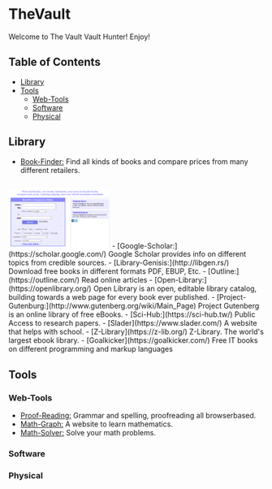 # TheVault

Welcome to The Vault Vault Hunter! Enjoy!

## Table of Contents
  - [Library](#library)
  - [Tools](#tools)
    - [Web-Tools](#web-tools)
    - [Software](#software)
    - [Physical](#physical)
  


## Library
  - [Book-Finder:](https://www.bookfinder.com/) Find all kinds of books and compare prices from many different retailers.
   <br>
   <img src='images/bookfinder.png' width='200px'>
  - [Google-Scholar:](https://scholar.google.com/) Google Scholar provides info on different topics from credible sources.
  - [Library-Genisis:](http://libgen.rs/) Download free books in different formats PDF, EBUP, Etc.
  - [Outline:](https://outline.com/) Read online articles
  - [Open-Library:](https://openlibrary.org/) Open Library is an open, editable library catalog, building towards a web page for every book ever published.
  - [Project-Gutenburg:](http://www.gutenberg.org/wiki/Main_Page) Project Gutenberg is an online library of free eBooks.
  - [Sci-Hub:](https://sci-hub.tw/) Public Access to research papers.
  - [Slader](https://www.slader.com/) A website that helps with school.
  - [Z-Library](https://z-lib.org/) Z-Library. The world's largest ebook library.
  - [Goalkicker](https://goalkicker.com/) Free IT books on different programming and markup languages
  

## Tools

### Web-Tools
  - [Proof-Reading:](https://www.paperrater.com/) Grammar and spelling, proofreading all browserbased.
  - [Math-Graph:](https://www.desmos.com/) A website to learn mathematics.
  - [Math-Solver:](https://www.mathway.com/Algebra) Solve your math problems.
  
### Software
### Physical

